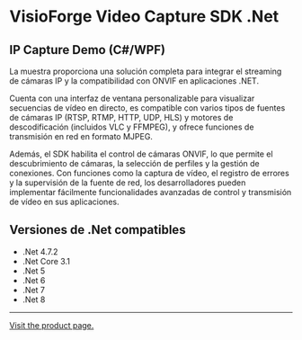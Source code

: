 ﻿# VisioForge Video Capture SDK .Net

## IP Capture Demo (C#/WPF)

La muestra proporciona una solución completa para integrar el streaming de cámaras IP y la compatibilidad con ONVIF en aplicaciones .NET.

Cuenta con una interfaz de ventana personalizable para visualizar secuencias de vídeo en directo, es compatible con varios tipos de fuentes de cámaras IP (RTSP, RTMP, HTTP, UDP, HLS) y motores de descodificación (incluidos VLC y FFMPEG), y ofrece funciones de transmisión en red en formato MJPEG.

Además, el SDK habilita el control de cámaras ONVIF, lo que permite el descubrimiento de cámaras, la selección de perfiles y la gestión de conexiones. Con funciones como la captura de vídeo, el registro de errores y la supervisión de la fuente de red, los desarrolladores pueden implementar fácilmente funcionalidades avanzadas de control y transmisión de vídeo en sus aplicaciones.

## Versiones de .Net compatibles

* .Net 4.7.2
* .Net Core 3.1
* .Net 5
* .Net 6
* .Net 7
* .Net 8

---

[Visit the product page.](https://www.visioforge.com/video-capture-sdk-net)
